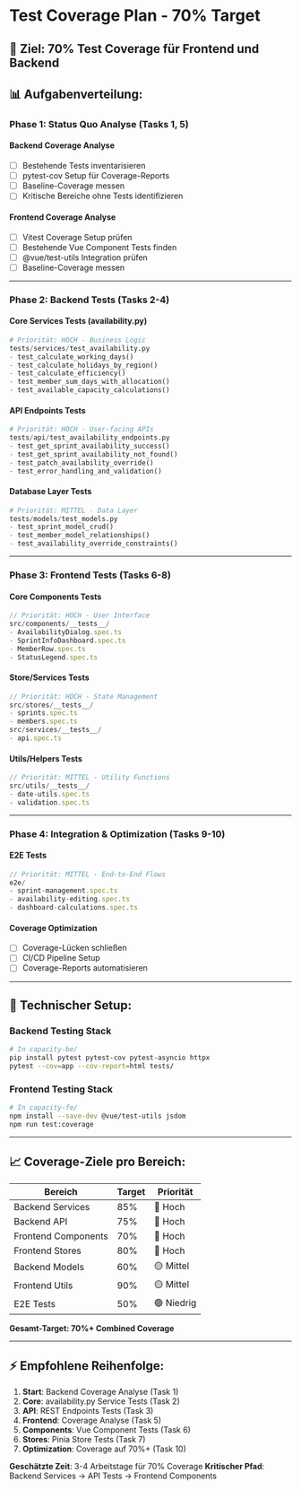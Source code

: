 # Test Coverage Plan - 70% Target

## 🎯 Ziel: 70% Test Coverage für Frontend und Backend

## 📊 Aufgabenverteilung:

### **Phase 1: Status Quo Analyse (Tasks 1, 5)**

#### Backend Coverage Analyse
- [ ] Bestehende Tests inventarisieren
- [ ] pytest-cov Setup für Coverage-Reports
- [ ] Baseline-Coverage messen
- [ ] Kritische Bereiche ohne Tests identifizieren

#### Frontend Coverage Analyse
- [ ] Vitest Coverage Setup prüfen
- [ ] Bestehende Vue Component Tests finden
- [ ] @vue/test-utils Integration prüfen
- [ ] Baseline-Coverage messen

---

### **Phase 2: Backend Tests (Tasks 2-4)**

#### Core Services Tests (availability.py)
```python
# Priorität: HOCH - Business Logic
tests/services/test_availability.py
- test_calculate_working_days()
- test_calculate_holidays_by_region()  
- test_calculate_efficiency()
- test_member_sum_days_with_allocation()
- test_available_capacity_calculations()
```

#### API Endpoints Tests
```python
# Priorität: HOCH - User-facing APIs
tests/api/test_availability_endpoints.py
- test_get_sprint_availability_success()
- test_get_sprint_availability_not_found()
- test_patch_availability_override()
- test_error_handling_and_validation()
```

#### Database Layer Tests
```python
# Priorität: MITTEL - Data Layer
tests/models/test_models.py  
- test_sprint_model_crud()
- test_member_model_relationships()
- test_availability_override_constraints()
```

---

### **Phase 3: Frontend Tests (Tasks 6-8)**

#### Core Components Tests
```typescript
// Priorität: HOCH - User Interface
src/components/__tests__/
- AvailabilityDialog.spec.ts
- SprintInfoDashboard.spec.ts  
- MemberRow.spec.ts
- StatusLegend.spec.ts
```

#### Store/Services Tests
```typescript
// Priorität: HOCH - State Management
src/stores/__tests__/
- sprints.spec.ts
- members.spec.ts
src/services/__tests__/
- api.spec.ts
```

#### Utils/Helpers Tests  
```typescript
// Priorität: MITTEL - Utility Functions
src/utils/__tests__/
- date-utils.spec.ts
- validation.spec.ts
```

---

### **Phase 4: Integration & Optimization (Tasks 9-10)**

#### E2E Tests
```typescript
// Priorität: MITTEL - End-to-End Flows
e2e/
- sprint-management.spec.ts
- availability-editing.spec.ts
- dashboard-calculations.spec.ts
```

#### Coverage Optimization
- [ ] Coverage-Lücken schließen
- [ ] CI/CD Pipeline Setup
- [ ] Coverage-Reports automatisieren

---

## 🔧 **Technischer Setup:**

### Backend Testing Stack
```bash
# In capacity-be/
pip install pytest pytest-cov pytest-asyncio httpx
pytest --cov=app --cov-report=html tests/
```

### Frontend Testing Stack  
```bash
# In capacity-fe/
npm install --save-dev @vue/test-utils jsdom
npm run test:coverage
```

---

## 📈 **Coverage-Ziele pro Bereich:**

| Bereich | Target | Priorität |
|---------|--------|-----------|
| Backend Services | 85% | 🔴 Hoch |
| Backend API | 75% | 🔴 Hoch |
| Frontend Components | 70% | 🔴 Hoch |
| Frontend Stores | 80% | 🔴 Hoch |
| Backend Models | 60% | 🟡 Mittel |
| Frontend Utils | 90% | 🟡 Mittel |
| E2E Tests | 50% | 🟢 Niedrig |

**Gesamt-Target: 70%+ Combined Coverage**

---

## ⚡ **Empfohlene Reihenfolge:**

1. **Start**: Backend Coverage Analyse (Task 1)
2. **Core**: availability.py Service Tests (Task 2) 
3. **API**: REST Endpoints Tests (Task 3)
4. **Frontend**: Coverage Analyse (Task 5)
5. **Components**: Vue Component Tests (Task 6)
6. **Stores**: Pinia Store Tests (Task 7)
7. **Optimization**: Coverage auf 70%+ (Task 10)

**Geschätzte Zeit**: 3-4 Arbeitstage für 70% Coverage
**Kritischer Pfad**: Backend Services → API Tests → Frontend Components
